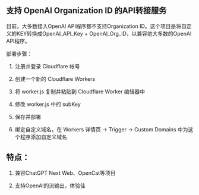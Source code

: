 ## 支持 OpenAI Organization ID 的API转接服务

目前，大多数接入OpenAI API程序都不支持Organization ID。这个项目是将自定义的KEY转换成OpenAI_API_Key + OpenAI_Org_ID，以兼容绝大多数的OpenAI API程序。

部署步骤：

1. 注册并登录 Cloudflare 帐号

2. 创建一个新的 Cloudflare Workers

3. 将 worker.js 复制并粘贴到 Cloudflare Worker 编辑器中

4. 修改 worker.js 中的 subKey

5. 保存并部署

6. 绑定自定义域名，在 Workers 详情页 -> Trigger -> Custom Domains 中为这个程序添加自定义域名

## 特点：
1. 兼容ChatGPT Next Web、OpenCat等项目

2. 支持OpenAI的流输出，体验佳


